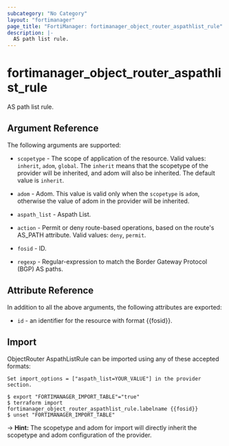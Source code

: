 ```yaml
---
subcategory: "No Category"
layout: "fortimanager"
page_title: "FortiManager: fortimanager_object_router_aspathlist_rule"
description: |-
  AS path list rule.
---
```


# fortimanager_object_router_aspathlist_rule
AS path list rule.

## Argument Reference


The following arguments are supported:

* `scopetype` - The scope of application of the resource. Valid values: `inherit`, `adom`, `global`. The `inherit` means that the scopetype of the provider will be inherited, and adom will also be inherited. The default value is `inherit`.
* `adom` - Adom. This value is valid only when the `scopetype` is `adom`, otherwise the value of adom in the provider will be inherited.
* `aspath_list` - Aspath List.

* `action` - Permit or deny route-based operations, based on the route's AS_PATH attribute. Valid values: `deny`, `permit`.

* `fosid` - ID.
* `regexp` - Regular-expression to match the Border Gateway Protocol (BGP) AS paths.


## Attribute Reference

In addition to all the above arguments, the following attributes are exported:
* `id` - an identifier for the resource with format {{fosid}}.

## Import

ObjectRouter AspathListRule can be imported using any of these accepted formats:
```
Set import_options = ["aspath_list=YOUR_VALUE"] in the provider section.

$ export "FORTIMANAGER_IMPORT_TABLE"="true"
$ terraform import fortimanager_object_router_aspathlist_rule.labelname {{fosid}}
$ unset "FORTIMANAGER_IMPORT_TABLE"
```
-> **Hint:** The scopetype and adom for import will directly inherit the scopetype and adom configuration of the provider.
